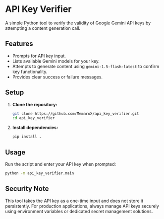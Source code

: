 # API Key Verifier

A simple Python tool to verify the validity of Google Gemini API keys by attempting a content generation call.

## Features

- Prompts for API key input.
- Lists available Gemini models for your key.
- Attempts to generate content using `gemini-1.5-flash-latest` to confirm key functionality.
- Provides clear success or failure messages.

## Setup

1.  **Clone the repository:**
    ```bash
    git clone https://github.com/MemaroX/api_key_verifier.git
    cd api_key_verifier
    ```

2.  **Install dependencies:**
    ```bash
    pip install .
    ```

## Usage

Run the script and enter your API key when prompted:

```bash
python -m api_key_verifier.main
```

## Security Note

This tool takes the API key as a one-time input and does not store it persistently. For production applications, always manage API keys securely using environment variables or dedicated secret management solutions.
